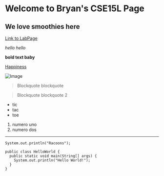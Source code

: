 # Welcome to Bryan's CSE15L Page
## We love smoothies here

[Link to LabPage](https://zhuzilibryan.github.io/cse15l-lab-reports/lab-report-1-week-2.html)

*hello hello*

**bold text baby**

[Happiness](https://www.youtube.com/watch?v=dQw4w9WgXcQ&ab_channel=RickAstley)

![Image](https://soranews24.com/wp-content/uploads/sites/3/2014/11/cr-0.png?w=580)

>Blockquote blockquote

>Blockquote blockquote 2

* tic
* tac
* toe

1. numero uno
2. numero dos


---

`System.out.println("Racoons");`

```
public class HelloWorld {
  public static void main(String[] args) {
    System.out.println("Hello World!");
  }
}
```
